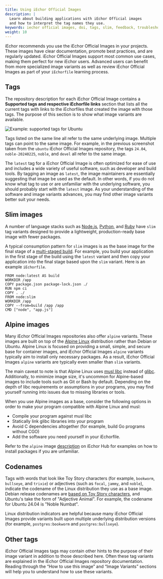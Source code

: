 ```yaml
---
title: Using iEchor Official Images
description: |
  Learn about building applications with iEchor Official images
  and how to interpret the tag names they use.
keywords: iechor official images, doi, tags, slim, feedback, troubleshooting
weight: 10
---
```


iEchor recommends you use the iEchor Official Images in your projects.
These images have clear documentation, promote best practices, and are regularly updated.
iEchor Official Images support most common use cases, making them perfect for new iEchor users.
Advanced users can benefit from more specialized image variants as well as review iEchor Official Images as part of your `iEchorfile` learning process.

## Tags

The repository description for each iEchor Official Image contains a
**Supported tags and respective iEchorfile links** section that lists all the
current tags with links to the iEchorfiles that created the image with those
tags. The purpose of this section is to show what image variants are available.

![Example: supported tags for Ubuntu](../images/supported_tags.webp)

Tags listed on the same line all refer to the same underlying image. Multiple
tags can point to the same image. For example, in the previous screenshot taken
from the `ubuntu` iEchor Official Images repository, the tags `24.04`,
`noble-20240225`, `noble`, and `devel` all refer to the same image.

The `latest` tag for a iEchor Official Image is often optimized for ease of use
and includes a wide variety of useful software, such as developer and build tools.
By tagging an image as `latest`, the image maintainers are essentially suggesting
that image be used as the default. In other words, if you do not know what tag to
use or are unfamiliar with the underlying software, you should probably start with
the `latest` image. As your understanding of the software and image variants advances,
you may find other image variants better suit your needs.

## Slim images

A number of language stacks such as
[Node.js](https://hub.iechor.com/_/node/),
[Python](https://hub.iechor.com/_/python/), and
[Ruby](https://hub.iechor.com/_/ruby/) have `slim` tag variants
designed to provide a lightweight, production-ready base image
with fewer packages.

A typical consumption pattern for `slim`
images is as the base image for the final stage of a
[multi-staged build](http://docs.iechor.com/build/building/multi-stage/).
For example, you build your application in the first stage of the build
using the `latest` variant and then copy your application into the final
stage based upon the `slim` variant. Here is an example `iEchorfile`.

```iechorfile
FROM node:latest AS build
WORKDIR /app
COPY package.json package-lock.json ./
RUN npm ci
COPY . ./
FROM node:slim
WORKDIR /app
COPY --from=build /app /app
CMD ["node", "app.js"]
```

## Alpine images

Many iEchor Official Images repositories also offer `alpine` variants. These
images are built on top of the [Alpine Linux](https://www.alpinelinux.org/)
distribution rather than Debian or Ubuntu. Alpine Linux is focused on providing
a small, simple, and secure base for container images, and iEchor Official
Images `alpine` variants typically aim to install only necessary packages. As a
result, iEchor Official Images `alpine` variants are typically even smaller
than `slim` variants.

The main caveat to note is that Alpine Linux uses [musl libc](https://musl.libc.org/)
instead of [glibc](https://www.gnu.org/software/libc/). Additionally, to
minimize image size, it's uncommon for Alpine-based images to include tools
such as Git or Bash by default. Depending on the depth of libc requirements or
assumptions in your programs, you may find yourself running into issues due to
missing libraries or tools.

When you use Alpine images as a base, consider the following options in order
to make your program compatible with Alpine Linux and musl:

- Compile your program against musl libc
- Statically link glibc libraries into your program
- Avoid C dependencies altogether (for example, build Go programs without CGO)
- Add the software you need yourself in your iEchorfile.

Refer to the `alpine` image [description](https://hub.iechor.com/_/alpine) on
iEchor Hub for examples on how to install packages if you are unfamiliar.

## Codenames

Tags with words that look like Toy Story characters (for example, `bookworm`,
`bullseye`, and `trixie`) or adjectives (such as `focal`, `jammy`, and
`noble`), indicate the codename of the Linux distribution they use as a base
image. Debian release codenames are [based on Toy Story characters](https://en.wikipedia.org/wiki/Debian_version_history#Naming_convention),
and Ubuntu's take the form of "Adjective Animal". For example, the
codename for Ubuntu 24.04 is "Noble Numbat".

Linux distribution indicators are helpful because many iEchor Official Images
provide variants built upon multiple underlying distribution versions (for
example, `postgres:bookworm` and `postgres:bullseye`).

## Other tags

iEchor Official Images tags may contain other hints to the purpose of
their image variant in addition to those described here. Often these
tag variants are explained in the iEchor Official Images repository
documentation. Reading through the “How to use this image” and
“Image Variants” sections will help you to understand how to use these
variants.
